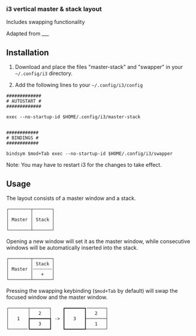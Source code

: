### i3 vertical master & stack layout
Includes swapping functionality

Adapted from ___

## Installation

1) Download and place the files "master-stack" and "swapper" in your 
`~/.config/i3` directory.

2) Add the following lines to your `~/.config/i3/config`
```
#############
# AUTOSTART #
#############

exec --no-startup-id $HOME/.config/i3/master-stack


############
# BINDINGS #
############

bindsym $mod+Tab exec --no-startup-id $HOME/.config/i3/swapper
```

Note: You may have to restart i3 for the changes to take effect.

## Usage

The layout consists of a master window and a stack.
```
┌────────┬───────┐
│        │       │
│ Master │ Stack │
│        │       │
└────────┴───────┘
```
Opening a new window will set it as the master window, while
consecutive windows will be automatically inserted into the stack.

```
┌────────┬───────┐
│        │ Stack │
│ Master │┄┄┄┄┄┄┄│
│        │   +   │
└────────┴───────┘
```
Pressing the swapping keybinding (`$mod+Tab` by default) will
swap the focused window and the master window. 

```
┌───────┬───────┐    ┏━━━━━━━┓───────┐
│       │   2   │    ┃       ┃   2   │
│   1   ┢━━━━━━━┪ -> ┃   3   ┠───────┤
│       ┃   3   ┃    ┃       ┃   1   │
└───────┗━━━━━━━┛    ┗━━━━━━━┹───────┘
```
